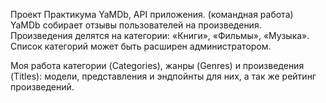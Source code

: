 Проект Практикума YaMDb, API приложения. (командная работа)
YaMDb собирает отзывы пользователей на произведения. Произведения делятся на категории: «Книги», «Фильмы», «Музыка». Список категорий может быть расширен администратором.

Моя работа категории (Categories), жанры (Genres) и произведения (Titles): модели, представления и эндпойнты для них, а так же рейтинг произведений.